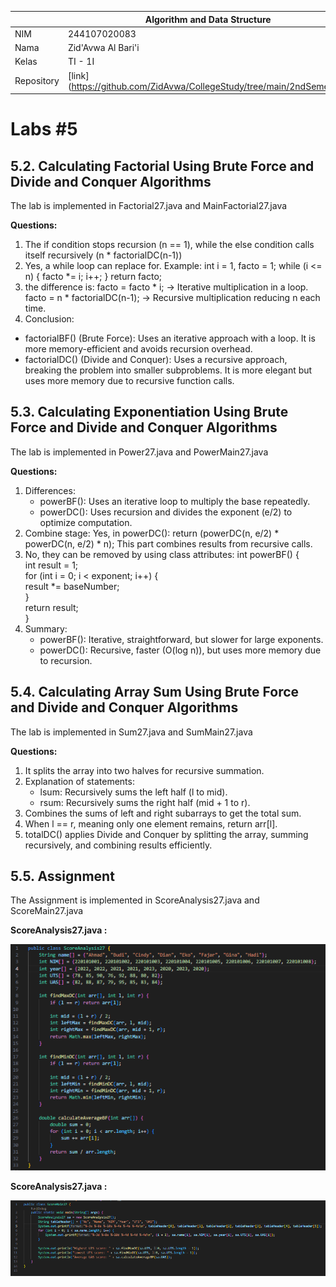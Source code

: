 |  | Algorithm and Data Structure |
|--|--|
| NIM |  244107020083|
| Nama |  Zid'Avwa Al Bari'i |
| Kelas | TI - 1I |
| Repository | [link] (https://github.com/ZidAvwa/CollegeStudy/tree/main/2ndSemester) |

# Labs #5

## 5.2. Calculating Factorial Using Brute Force and Divide and Conquer Algorithms

The lab is implemented in Factorial27.java and MainFactorial27.java

**Questions:**
1. The if condition stops recursion (n == 1), while the else condition calls itself recursively (n * factorialDC(n-1))
2. Yes, a while loop can replace for. Example:
int i = 1, facto = 1;
while (i <= n) { facto *= i; i++; }
return facto;
3. the difference is:
facto = facto * i; → Iterative multiplication in a loop.
facto = n * factorialDC(n-1); → Recursive multiplication reducing n each time.
4. Conclusion:
 - factorialBF() (Brute Force): Uses an iterative approach with a loop. It is more memory-efficient and avoids recursion overhead.
 - factorialDC() (Divide and Conquer): Uses a recursive approach, breaking the problem into smaller subproblems. It is more elegant but uses more memory due to recursive function calls.

## 5.3. Calculating Exponentiation Using Brute Force and Divide and Conquer Algorithms

The lab is implemented in Power27.java and PowerMain27.java

**Questions:**
1. Differences:
    - powerBF(): Uses an iterative loop to multiply the base repeatedly.
    - powerDC(): Uses recursion and divides the exponent (e/2) to optimize computation.
2. Combine stage: Yes, in powerDC():
    return (powerDC(n, e/2) * powerDC(n, e/2) * n);
    This part combines results from recursive calls.
3. No, they can be removed by using class attributes:
    int powerBF() {  
        int result = 1;  
        for (int i = 0; i < exponent; i++) {  
            result *= baseNumber;  
        }  
        return result;  
    }  
4. Summary:
    - powerBF(): Iterative, straightforward, but slower for large exponents.
    - powerDC(): Recursive, faster (O(log n)), but uses more memory due to recursion.


## 5.4. Calculating Array Sum Using Brute Force and Divide and Conquer Algorithms

The lab is implemented in Sum27.java and SumMain27.java

**Questions:**
1. It splits the array into two halves for recursive summation.
2. Explanation of statements:
    - lsum: Recursively sums the left half (l to mid).
    - rsum: Recursively sums the right half (mid + 1 to r).
3. Combines the sums of left and right subarrays to get the total sum.
4. When l == r, meaning only one element remains, return arr[l].
5. totalDC() applies Divide and Conquer by splitting the array, summing recursively, and combining results efficiently.

## 5.5. Assignment

The Assignment is implemented in ScoreAnalysis27.java and ScoreMain27.java

**ScoreAnalysis27.java :**

![Screenshot](img/ScoreAnalysis27.png)

**ScoreAnalysis27.java :**

![Screenshot](img/ScoreMain27.png)

